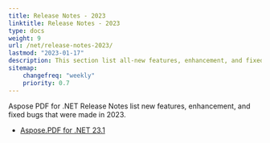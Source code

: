 ```yaml
---
title: Release Notes - 2023
linktitle: Release Notes - 2023
type: docs
weight: 9
url: /net/release-notes-2023/
lastmod: "2023-01-17"
description: This section list all-new features, enhancement, and fixed bugs by Aspose.PDF for .NET library in 2023.
sitemap:
    changefreq: "weekly"
    priority: 0.7
---
```


Aspose PDF for .NET Release Notes list new features, enhancement, and fixed bugs that were made in 2023.

- [Aspose.PDF for .NET 23.1](/pdf/net/aspose-pdf-for-net-23-1-release-notes/)


